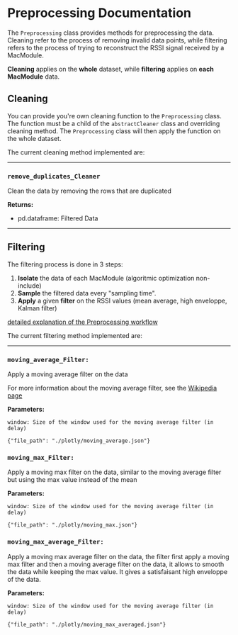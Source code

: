 # Preprocessing Documentation

The `Preprocessing` class provides methods for preprocessing the data. Cleaning refer to the process of removing invalid data points, while filtering refers to the process of trying to reconstruct the RSSI signal received by a MacModule.

__Cleaning__ applies on the __whole__ dataset, while __filtering__ applies on __each MacModule__ data.
## Cleaning

You can provide you're own cleaning function to the `Preprocessing` class. The function must be a child of the `abstractCleaner` class and overriding cleaning method.
The `Preprocessing` class will then apply the function on the whole dataset.

The current cleaning method implemented are:

---
### `remove_duplicates_Cleaner`

Clean the data by removing the rows that are duplicated

**Returns:**

- pd.dataframe: Filtered Data
  
---

## Filtering

The filtering process is done in 3 steps:

1. __Isolate__ the data of each MacModule (algoritmic optimization non-include)
2. __Sample__ the filtered data every "sampling time".
3. __Apply__ a given __filter__ on the RSSI values (mean average, high enveloppe, Kalman filter)

[detailed explanation of the Preprocessing workflow](Detailed-Pre-processing.md)


The current filtering method implemented are:

---

### `moving_average_Filter:`


Apply a moving average filter on the data

For more information about the moving average filter, see the [Wikipedia page](https://en.wikipedia.org/wiki/Moving_average)

**Parameters:**

    window: Size of the window used for the moving average filter (in delay)
    
```plotly
{"file_path": "./plotly/moving_average.json"}
```

### `moving_max_Filter:`

Apply a moving max filter on the data, similar to the moving average filter but using the max value instead of the mean


**Parameters:**

    window: Size of the window used for the moving average filter (in delay)

    
```plotly
{"file_path": "./plotly/moving_max.json"}
```

### `moving_max_average_Filter:`

Apply a moving max average filter on the data, the filter first apply a moving max filter and then a moving average filter on the data, it allows to smooth the data while keeping the max value. It gives a satisfaisant high enveloppe of the data.

**Parameters:**

    window: Size of the window used for the moving average filter (in delay)

```plotly
{"file_path": "./plotly/moving_max_averaged.json"}
```
